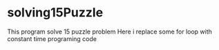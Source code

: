 # solving15Puzzle
This program solve 15 puzzle problem
Here i replace some for loop with constant time programing code
